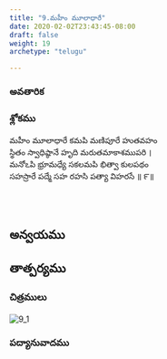 ```yaml
---
title: "9.మహీం మూలాధారే"
date: 2020-02-02T23:43:45-08:00
draft: false
weight: 19
archetype: "telugu"

---
```


### అవతారిక


### శ్లోకము

మహీం మూలాధారే కమపి మణిపూరే హుతవహం
<br/>స్థితం స్వాధిష్ఠానే హృది మరుతమాకాశముపరి ।
<br/>మనోఽపి భ్రూమధ్యే సకలమపి భిత్వా కులపథం
<br/>సహస్రారే పద్మే సహ రహసి పత్యా విహరసే ॥ ౯॥
<br/>

<br/><br/>

## అన్వయము 


## తాత్పర్యము 

### చిత్రములు 

![9_1](/images/sl/manual/SL_V9.jpg)

### పద్యానువాదము

